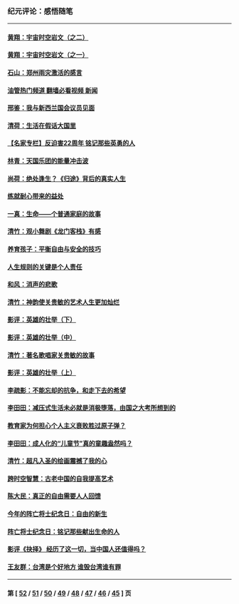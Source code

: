 ### 纪元评论：感悟随笔
---
#### [黄翔：宇宙时空岩文（之二）](../../pages/nsc1035/n13141116.md?08120330) 
#### [黄翔：宇宙时空岩文（之一）](../../pages/nsc1035/n13140355.md?08120330) 
#### [石山：郑州雨灾激活的感言](../../pages/nsc1035/n13135372.md?08120330) 
#### [油管热门频道 翻墙必看视频 新闻](ok?08120330)
#### [邢鉴：我与新西兰国会议员见面](../../pages/nsc1035/n13111626.md?08120330) 
#### [清荷：生活在假话大国里](../../pages/nsc1035/n13103916.md?08120330) 
#### [【名家专栏】反迫害22周年 铭记那些英勇的人](../../pages/nsc1035/n13102771.md?08120330) 
#### [林青：天国乐团的能量冲击波](../../pages/nsc1035/n13099634.md?08120330) 
#### [尚荷：绝处逢生？《归途》背后的真实人生](../../pages/nsc1035/n13099470.md?08120330) 
#### [练就耐心带来的益处](../../pages/nsc1035/n13081876.md?08120330) 
#### [一真：生命——个普通家庭的故事](../../pages/nsc1035/n13075782.md?08120330) 
#### [清竹：观小舞剧《龙门客栈》有感](../../pages/nsc1035/n13069850.md?08120330) 
#### [养育孩子：平衡自由与安全的技巧](../../pages/nsc1035/n13054510.md?08120330) 
#### [人生规则的关键是个人责任](../../pages/nsc1035/n13053252.md?08120330) 
#### [和风：消声的悲歌](../../pages/nsc1035/n13051994.md?08120330) 
#### [清竹：神韵使关贵敏的艺术人生更加灿烂](../../pages/nsc1035/n13038731.md?08120330) 
#### [影评：英雄的壮举（下）](../../pages/nsc1035/n13027438.md?08120330) 
#### [影评：英雄的壮举（中）](../../pages/nsc1035/n13027244.md?08120330) 
#### [清竹：著名歌唱家关贵敏的故事](../../pages/nsc1035/n13025435.md?08120330) 
#### [影评：英雄的壮举（上）](../../pages/nsc1035/n13024688.md?08120330) 
#### [李疏影：不能忘却的抗争，和走下去的希望](../../pages/nsc1035/n13022097.md?08120330) 
#### [李田田：减压式生活未必就是消极堕落，由国之大考所想到的](../../pages/nsc1035/n13017621.md?08120330) 
#### [教育家为何担心个人主义衰败胜过原子弹？](../../pages/nsc1035/n13002969.md?08120330) 
#### [李田田：成人化的“儿童节”真的童趣盎然吗？](../../pages/nsc1035/n13000386.md?08120330) 
#### [清竹：超凡入圣的绘画震撼了我的心](../../pages/nsc1035/n12993985.md?08120330) 
#### [跨时空智慧：古老中国的自我提高艺术](../../pages/nsc1035/n12988506.md?08120330) 
#### [陈大民：真正的自由需要人人回馈](../../pages/nsc1035/n12990148.md?08120330) 
#### [今年的阵亡将士纪念日：自由的新生](../../pages/nsc1035/n12989540.md?08120330) 
#### [阵亡将士纪念日：铭记那些献出生命的人](../../pages/nsc1035/n12985418.md?08120330) 
#### [影评《抉择》 经历了这一切，当中国人还值得吗？](../../pages/nsc1035/n12983029.md?08120330) 
#### [王友群：台湾是个好地方 谁毁台湾谁有罪](../../pages/nsc1035/n12977761.md?08120330) 

---
#### 第 [ [52](./52.md?08120330) / [51](./51.md?08120330) / [50](./50.md?08120330) / [49](./49.md?08120330) / [48](./48.md?08120330) / [47](./47.md?08120330) / [46](./46.md?08120330) / [45](./45.md?08120330) ] 页
